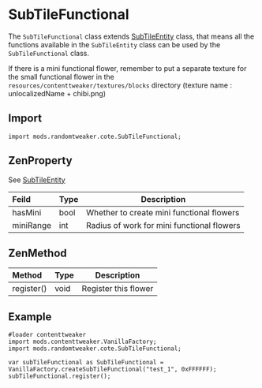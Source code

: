 # SubTileFunctional

The `SubTileFunctional`
class extends [SubTileEntity](https://github.com/ikexing-cn/RandomTweaker/blob/1.12/wiki/en_us/modSupport/ContentTweaker/SubTileEntity/SubTileEntity.md)
class, that means all the functions available in the `SubTileEntity` class can be used by the `SubTileFunctional` class.

If there is a mini functional flower, remember to put a separate texture for the small functional flower in the `resources/contenttweaker/textures/blocks` directory (texture name : unlocalizedName + chibi.png)

## Import

```zenscript
import mods.randomtweaker.cote.SubTileFunctional;
```

## ZenProperty

See [SubTileEntity](https://github.com/ikexing-cn/RandomTweaker/blob/1.12/wiki/en_us/modSupport/ContentTweaker/SubTileEntity/SubTileEntity.md)

| Feild | Type | Description |
|:---- |:--- |----- |
| hasMini | bool | Whether to create mini functional flowers |
| miniRange | int | Radius of work for mini functional flowers |

## ZenMethod

| Method | Type | Description |
|:---- |:--- |----- |
| register() | void | Register this flower |

## Example

```zenscript
#loader contenttweaker
import mods.contenttweaker.VanillaFactory;
import mods.randomtweaker.cote.SubTileFunctional;

var subTileFunctional as SubTileFunctional = VanillaFactory.createSubTileFunctional("test_1", 0xFFFFFF);
subTileFunctional.register();
```

